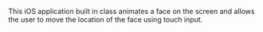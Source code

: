 This iOS application built in class animates a face on the screen and allows the user to move
the location of the face using touch input.
